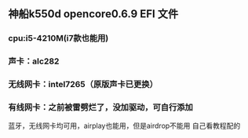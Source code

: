 ## 神船k550d opencore0.6.9 EFI 文件
### cpu:i5-4210M(i7款也能用)
### 声卡：alc282
### 无线网卡：intel7265（原版声卡已更换）
### 有线网卡：之前被雷劈烂了，没加驱动，可自行添加
蓝牙，无线网卡均可用，airplay也能用，但是airdrop不能用
自己看教程配的
